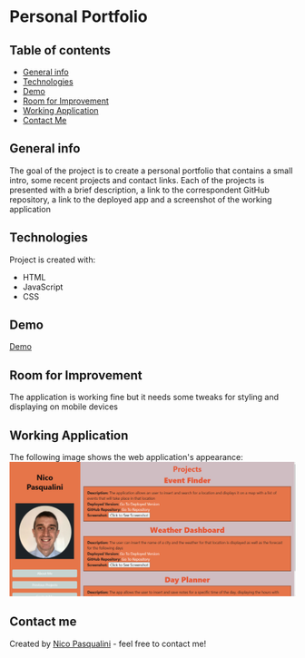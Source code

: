 # Personal Portfolio

## Table of contents
* [General info](#general-info)
* [Technologies](#technologies)
* [Demo](#demo)
* [Room for Improvement](#room-for-improvement)
* [Working Application](#working-application)
* [Contact Me](#contact-me)

## General info

The goal of the project is to create a personal portfolio that contains a small intro, some recent projects and contact links. Each of the projects is presented with a brief description, a link to the correspondent GitHub repository, a link to the deployed app and a screenshot of the working application

## Technologies

Project is created with:
* HTML
* JavaScript
* CSS

## Demo
<a href="https://nico749.github.io/Personal-portfolio-/" target="_blank">Demo</a>

## Room for Improvement

The application is working fine but it needs some tweaks for styling and displaying on mobile devices

## Working Application
The following image shows the web application's appearance:
![Portfolio Demo](./Demo_photos/Portfolio_Demo.png)




## Contact me 
Created by [Nico Pasqualini](https://nico749.github.io/Personal-portfolio-/) - feel free to contact me!